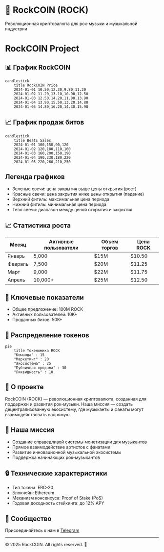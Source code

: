 # 🎸 RockCOIN (ROCK)

Революционная криптовалюта для рок-музыки и музыкальной индустрии


# RockCOIN Project

## 📊 График RockCOIN

```mermaid
candlestick
    title RockCOIN Price
    2024-01-01 10.50,12.30,9.80,11.20
    2024-01-02 11.20,13.10,10.90,12.50
    2024-01-03 12.50,14.20,11.80,13.90
    2024-01-04 13.90,15.50,13.20,14.80
    2024-01-05 14.80,16.20,14.30,15.90
```

## 📈 График продаж битов

```mermaid
candlestick
    title Beats Sales
    2024-01-01 100,150,90,120
    2024-01-02 120,180,110,160
    2024-01-03 160,200,150,190
    2024-01-04 190,230,180,220
    2024-01-05 220,260,210,250
```

## Легенда графиков

- Зеленые свечи: цена закрытия выше цены открытия (рост)
- Красные свечи: цена закрытия ниже цены открытия (падение)
- Верхний фитиль: максимальная цена периода
- Нижний фитиль: минимальная цена периода
- Тело свечи: диапазон между ценой открытия и закрытия


## 📈 Статистика роста

| Месяц | Активные пользователи | Объем торгов | Цена ROCK |
|-------|----------------------|--------------|-----------|
| Январь | 5,000 | $15M | $10.50 |
| Февраль | 7,500 | $20M | $11.25 |
| Март | 9,000 | $22M | $11.75 |
| Апрель | 10,000+ | $25M | $12.50 |

## 💎 Ключевые показатели

- Общее предложение: 100M ROCK
- Активных пользователей: 10K+
- Проданных битов: 50K+

## 🔄 Распределение токенов

```mermaid
pie
    title Токеномика ROCK
    "Команда" : 15
    "Маркетинг" : 20
    "Экосистема" : 25
    "Публичная продажа" : 30
    "Ликвидность" : 10
```

## 💫 О проекте

RockCOIN (ROCK) — революционная криптовалюта, созданная для поддержки и развития рок-музыки. 
Наша миссия — создать децентрализованную экосистему, где музыканты и фанаты могут взаимодействовать напрямую.

## 🎯 Наша миссия

- Создание справедливой системы монетизации для музыкантов
- Прямое взаимодействие артистов с фанатами
- Развитие инновационной музыкальной экосистемы
- Поддержка начинающих рок-музыкантов

## 🔒 Технические характеристики

- Тип токена: ERC-20
- Блокчейн: Ethereum
- Механизм консенсуса: Proof of Stake (PoS)
- Годовая доходность стейкинга: до 12% APY

## 🤝 Сообщество

Присоединяйтесь к нам в [Telegram](https://t.me/rockcoin123)

---

© 2025 RockCOIN. All rights reserved. 🎸
